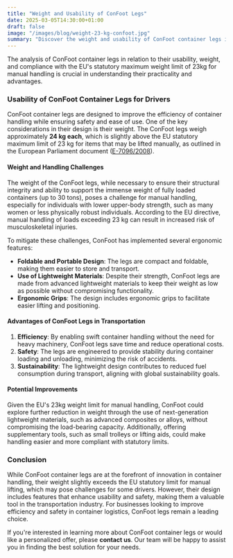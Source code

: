 ```yaml
---
title: "Weight and Usability of ConFoot Legs"
date: 2025-03-05T14:30:00+01:00
draft: false
image: "/images/blog/weight-23-kg-confoot.jpg"
summary: "Discover the weight and usability of ConFoot container legs in relation to the EU's statutory maximum weight limit of 23kg for manual handling."
---
```


The analysis of ConFoot container legs in relation to their usability, weight, and compliance with the EU's statutory maximum weight limit of 23kg for manual handling is crucial in understanding their practicality and advantages.

### Usability of ConFoot Container Legs for Drivers

ConFoot container legs are designed to improve the efficiency of container handling while ensuring safety and ease of use. One of the key considerations in their design is their weight. The ConFoot legs weigh approximately **24 kg each**, which is slightly above the EU statutory maximum limit of 23 kg for items that may be lifted manually, as outlined in the European Parliament document ([E-7096/2008](https://www.europarl.europa.eu/doceo/document/E-6-2008-7096_EN.html)).

#### Weight and Handling Challenges
The weight of the ConFoot legs, while necessary to ensure their structural integrity and ability to support the immense weight of fully loaded containers (up to 30 tons), poses a challenge for manual handling, especially for individuals with lower upper-body strength, such as many women or less physically robust individuals. According to the EU directive, manual handling of loads exceeding 23 kg can result in increased risk of musculoskeletal injuries. 

To mitigate these challenges, ConFoot has implemented several ergonomic features:
- **Foldable and Portable Design**: The legs are compact and foldable, making them easier to store and transport.
- **Use of Lightweight Materials**: Despite their strength, ConFoot legs are made from advanced lightweight materials to keep their weight as low as possible without compromising functionality.
- **Ergonomic Grips**: The design includes ergonomic grips to facilitate easier lifting and positioning.

#### Advantages of ConFoot Legs in Transportation
1. **Efficiency**: By enabling swift container handling without the need for heavy machinery, ConFoot legs save time and reduce operational costs.
2. **Safety**: The legs are engineered to provide stability during container loading and unloading, minimizing the risk of accidents.
3. **Sustainability**: The lightweight design contributes to reduced fuel consumption during transport, aligning with global sustainability goals.

#### Potential Improvements
Given the EU's 23kg weight limit for manual handling, ConFoot could explore further reduction in weight through the use of next-generation lightweight materials, such as advanced composites or alloys, without compromising the load-bearing capacity. Additionally, offering supplementary tools, such as small trolleys or lifting aids, could make handling easier and more compliant with statutory limits.

### Conclusion
While ConFoot container legs are at the forefront of innovation in container handling, their weight slightly exceeds the EU statutory limit for manual lifting, which may pose challenges for some drivers. However, their design includes features that enhance usability and safety, making them a valuable tool in the transportation industry. For businesses looking to improve efficiency and safety in container logistics, ConFoot legs remain a leading choice.

If you're interested in learning more about ConFoot container legs or would like a personalized offer, please **contact us**. Our team will be happy to assist you in finding the best solution for your needs.

